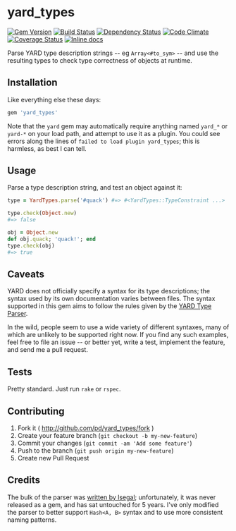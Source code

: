 # yard_types

[![Gem Version](https://badge.fury.io/rb/yard_types.svg)](http://badge.fury.io/rb/yard_types)
[![Build Status](https://travis-ci.org/pd/yard_types.svg?branch=master)](https://travis-ci.org/pd/yard_types)
[![Dependency Status](https://gemnasium.com/pd/yard_types.svg)](https://gemnasium.com/pd/yard_types)
[![Code Climate](https://codeclimate.com/github/pd/yard_types.png)](https://codeclimate.com/github/pd/yard_types)
[![Coverage Status](https://coveralls.io/repos/pd/yard_types/badge.svg?branch=master)](https://coveralls.io/r/pd/yard_types?branch=master)
[![Inline docs](http://inch-ci.org/github/pd/yard_types.svg?branch=master)](http://inch-ci.org/github/pd/yard_types)

Parse YARD type description strings -- eg `Array<#to_sym>` -- and use the
resulting types to check type correctness of objects at runtime.

## Installation
Like everything else these days:

~~~ruby
gem 'yard_types'
~~~

Note that the `yard` gem may automatically require anything named `yard_*` or
`yard-*` on your load path, and attempt to use it as a plugin. You could see
errors along the lines of `failed to load plugin yard_types`; this is harmless,
as best I can tell.

## Usage
Parse a type description string, and test an object against it:

~~~ruby
type = YardTypes.parse('#quack') #=> #<YardTypes::TypeConstraint ...>

type.check(Object.new)
#=> false

obj = Object.new
def obj.quack; 'quack!'; end
type.check(obj)
#=> true
~~~

## Caveats
YARD does not officially specify a syntax for its type descriptions; the syntax
used by its own documentation varies between files. The syntax supported in
this gem aims to follow the rules given by the [YARD Type Parser][type-parser].

In the wild, people seem to use a wide variety of different syntaxes, many of
which are unlikely to be supported right now. If you find any such examples,
feel free to file an issue -- or better yet, write a test, implement the feature,
and send me a pull request.

## Tests
Pretty standard. Just run `rake` or `rspec`.

## Contributing

1. Fork it ( http://github.com/pd/yard_types/fork )
2. Create your feature branch (`git checkout -b my-new-feature`)
3. Commit your changes (`git commit -am 'Add some feature'`)
4. Push to the branch (`git push origin my-new-feature`)
5. Create new Pull Request

## Credits
The bulk of the parser was [written by lsegal](lsegal-parser); unfortunately, it
was never released as a gem, and has sat untouched for 5 years. I've only modified
the parser to better support `Hash<A, B>` syntax and to use more consistent
naming patterns.

[type-parser]: http://yardoc.org/types
[lsegel-parser]: https://github.com/lsegal/yard-types-parser
